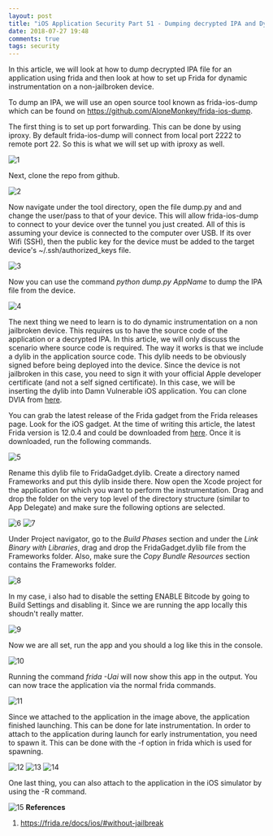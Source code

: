 ```yaml
---
layout: post
title: "iOS Application Security Part 51 - Dumping decrypted IPA and Dynamic Instrumentation on a non-jailbroken device"
date: 2018-07-27 19:48
comments: true
tags: security
---
```

In this article, we will look at how to dump decrypted IPA file for an application using frida and then look at how to set up Frida for dynamic instrumentation on a non-jailbroken device.

To dump an IPA, we will use an open source tool known as frida-ios-dump which can be found on https://github.com/AloneMonkey/frida-ios-dump.

The first thing is to set up port forwarding. This can be done by using iproxy. By default frida-ios-dump will connect from local port 2222 to remote port 22\. So this is what we will set up with iproxy as well.

<!--more-->

![1]({{site.baseurl}}/images/posts/ios51/1.png) 

Next, clone the repo from github.

![2]({{site.baseurl}}/images/posts/ios51/2.png)

Now navigate under the tool directory, open the file dump.py and and change the user/pass to that of your device. This will allow frida-ios-dump to connect to your device over the tunnel you just created. All of this is assuming your device is connected to the computer over USB. If its over Wifi (SSH), then the public key for the device must be added to the target device's ~/.ssh/authorized_keys file.

![3]({{site.baseurl}}/images/posts/ios51/3.png)

Now you can use the command _python dump.py AppName_ to dump the IPA file from the device.

![4]({{site.baseurl}}/images/posts/ios51/4.png)

The next thing we need to learn is to do dynamic instrumentation on a non jailbroken device. This requires us to have the source code of the application or a decrypted IPA. In this article, we will only discuss the scenario where source code is required. The way it works is that we include a dylib in the application source code. This dylib needs to be obviously signed before being deployed into the device. Since the device is not jailbroken in this case, you need to sign it with your official Apple developer certificate (and not a self signed certificate). In this case, we will be inserting the dylib into Damn Vulnerable iOS application. You can clone DVIA from [here](https://github.com/prateek147/DVIA-v2.git).

You can grab the latest release of the Frida gadget from the Frida releases page. Look for the iOS gadget. At the time of writing this article, the latest Frida version is 12.0.4 and could be downloaded from [here](https://github.com/frida/frida/releases/download/12.0.4/frida-gadget-12.0.4-ios-universal.dylib.xz). Once it is downloaded, run the following commands.

![5]({{site.baseurl}}/images/posts/ios51/5.png)

Rename this dylib file to FridaGadget.dylib. Create a directory named Frameworks and put this dylib inside there. Now open the Xcode project for the application for which you want to perform the instrumentation. Drag and drop the folder on the very top level of the directory structure (similar to App Delegate) and make sure the following options are selected.

![6]({{site.baseurl}}/images/posts/ios51/6.png) ![7]({{site.baseurl}}/images/posts/ios51/7.png)

Under Project navigator, go to the _Build Phases_ section and under the _Link Binary with Libraries_, drag and drop the FridaGadget.dylib file from the Frameworks folder. Also, make sure the _Copy Bundle Resources_ section contains the Frameworks folder.

![8]({{site.baseurl}}/images/posts/ios51/8.png)

In my case, i also had to disable the setting ENABLE Bitcode by going to Build Settings and disabling it. Since we are running the app locally this shoudn't really matter.

![9]({{site.baseurl}}/images/posts/ios51/9.png)

Now we are all set, run the app and you should a log like this in the console.

![10]({{site.baseurl}}/images/posts/ios51/10.png)

Running the command _frida -Uai_ will now show this app in the output. You can now trace the application via the normal frida commands.

![11]({{site.baseurl}}/images/posts/ios51/11.png)

Since we attached to the application in the image above, the application finished launching. This can be done for late instrumentation. In order to attach to the application during launch for early instrumentation, you need to spawn it. This can be done with the -f option in frida which is used for spawning.

![12]({{site.baseurl}}/images/posts/ios51/12.png) ![13]({{site.baseurl}}/images/posts/ios51/13.png) ![14]({{site.baseurl}}/images/posts/ios51/14.png)

One last thing, you can also attach to the application in the iOS simulator by using the -R command.

![15]({{site.baseurl}}/images/posts/ios51/15.png) **References**

1.  https://frida.re/docs/ios/#without-jailbreak